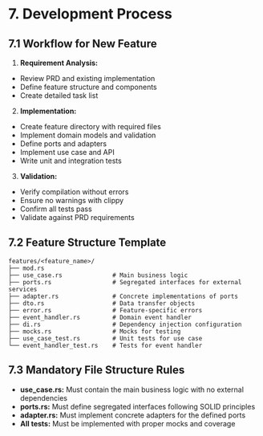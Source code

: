 # 7. Development Process

## 7.1 Workflow for New Feature

1. **Requirement Analysis:**
  - Review PRD and existing implementation
  - Define feature structure and components
  - Create detailed task list

2. **Implementation:**
  - Create feature directory with required files
  - Implement domain models and validation
  - Define ports and adapters
  - Implement use case and API
  - Write unit and integration tests

3. **Validation:**
  - Verify compilation without errors
  - Ensure no warnings with clippy
  - Confirm all tests pass
  - Validate against PRD requirements

## 7.2 Feature Structure Template

```
features/<feature_name>/
├── mod.rs
├── use_case.rs              # Main business logic
├── ports.rs                 # Segregated interfaces for external services
├── adapter.rs               # Concrete implementations of ports
├── dto.rs                   # Data transfer objects
├── error.rs                 # Feature-specific errors
├── event_handler.rs         # Domain event handler
├── di.rs                    # Dependency injection configuration
├── mocks.rs                 # Mocks for testing
├── use_case_test.rs         # Unit tests for use case
└── event_handler_test.rs    # Tests for event handler
```

## 7.3 Mandatory File Structure Rules

* **use_case.rs:** Must contain the main business logic with no external dependencies
* **ports.rs:** Must define segregated interfaces following SOLID principles
* **adapter.rs:** Must implement concrete adapters for the defined ports
* **All tests:** Must be implemented with proper mocks and coverage
